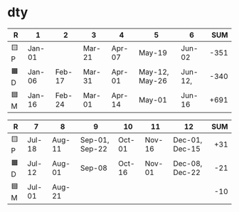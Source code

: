 # dty

| R   | 1      | 2      | 3      | 4      | 5              | 6              | SUM  |
| --- | ---    | ---    | ---    | ---    | ---            | ---            | --:  |
| 🟨P | Jan-01 |        | Mar-21 | Apr-07 | May-19         | Jun-02         | -351 |
| 🟧D | Jan-06 | Feb-17 | Mar-31 | Apr-01 | May-12, May-26 | Jun-12,        | -340 |
| 🟦M | Jan-16 | Feb-24 | Mar-01 | Apr-14 | May-01         | Jun-16         | +691 |

| R   | 7      | 8      | 9              | 10     | 11     | 12             | SUM  |
| --- | ---    | ---    | ---            | ---    | ---    | ---            | --:  |
| 🟨P | Jul-18 | Aug-11 | Sep-01, Sep-22 | Oct-01 | Nov-16 | Dec-01, Dec-15 | +31  |
| 🟧D | Jul-12 | Aug-01 | Sep-08         | Oct-16 | Nov-01 | Dec-08, Dec-22 | -21  |
| 🟦M | Jul-01 | Aug-21 |                |        |        |                | -10  |
